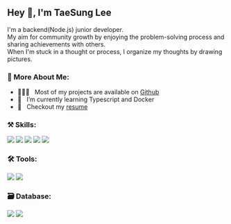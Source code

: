 ## Hey 👋, I'm TaeSung Lee
I'm a backend(Node.js) junior developer.  
My aim for community growth by enjoying the problem-solving process and sharing achievements with others.  
When I'm stuck in a thought or process, I organize my thoughts by drawing pictures.

### 🧐 More About Me:
- 👨🏻‍💻 &nbsp; Most of my projects are available on [Github](https://github.com/qwe1234k?tab=repositories)
- 🌱 &nbsp; I’m currently learning Typescript and Docker
- 📝 &nbsp; Checkout my [resume](https://countryimage.s3.ap-northeast-2.amazonaws.com/%EC%9D%B4%ED%83%9C%EC%84%B1+Backend+(Node.js).pdf)

### ⚒ Skills:
<img src="https://img.shields.io/badge/javascript-F7DF1E?style=for-the-badge&logo=javascript&logoColor=black"> <img src="https://img.shields.io/badge/node.js-339933?style=for-the-badge&logo=Node.js&logoColor=white"> <img src="https://img.shields.io/badge/express-000000?style=for-the-badge&logo=express&logoColor=white"> <img src="https://img.shields.io/badge/python-3776AB?style=for-the-badge&logo=python&logoColor=white">   <img src="https://img.shields.io/badge/flask-000000?style=for-the-badge&logo=flask&logoColor=white">

### 🛠 Tools:
<img src="https://img.shields.io/badge/amazonaws-232F3E?style=for-the-badge&logo=amazonaws&logoColor=white"> <img src="https://img.shields.io/badge/git-F05032?style=for-the-badge&logo=git&logoColor=white">

### 🗃 Database:
<img src="https://img.shields.io/badge/mongoDB-47A248?style=for-the-badge&logo=MongoDB&logoColor=white"> <img src="https://img.shields.io/badge/mysql-4479A1?style=for-the-badge&logo=mysql&logoColor=white">
